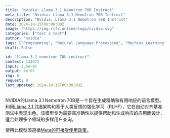 ```yaml
---
title: "Nvidia: Llama 3.1 Nemotron 70B Instruct"
meta_title: "Nvidia: Llama 3.1 Nemotron 70B Instruct"
description: "Nvidia: Llama 3.1 Nemotron 70B Instruct"
date: 2024-10-15T00:00:00Z
image: "https://img.rifx.online/logo/nvidia.svg"
categories: ["text 2 text"]
author: "nvidia"
tags: ["Programming", "Natural Language Processing", "Machine Learning", "Generative AI", "Ethics"]
draft: False

id: "llama-3.1-nemotron-70b-instruct"
context: 131072
input: 3.5e-07
output: 4e-07
img: 0
request: 0
last_updated: 2024-10-15T00:00:00Z
---
```


NVIDIA的Llama 3.1 Nemotron 70B是一个旨在生成精确和有用响应的语言模型。利用[Llama 3.1 70B](/models/meta-llama/llama-3.1-70b-instruct)架构和基于人类反馈的强化学习（RLHF），它在自动对齐基准测试中表现出色。该模型专为需要高准确性以提供帮助和生成响应的应用而设计，适合处理多个领域的多样用户查询。

使用此模型须遵循[Meta的可接受使用政策](https://www.llama.com/llama3/use-policy/)。

